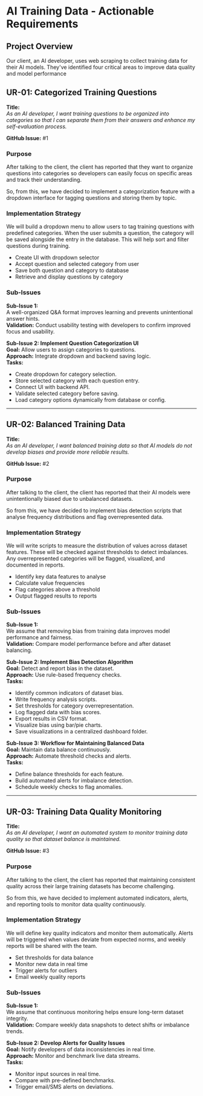 # **AI Training Data - Actionable Requirements**

## **Project Overview**

Our client, an AI developer, uses web scraping to collect training data for their AI models. They've identified four critical areas to improve data quality and model performance

## **UR-01: Categorized Training Questions**

**Title:**  
_As an AI developer, I want training questions to be organized into categories so that I can separate them from their answers and enhance my self-evaluation process._

**GitHub Issue:** #1

### **Purpose**

After talking to the client, the client has reported that they want to organize questions into categories so developers can easily focus on specific areas and track their understanding.

So, from this, we have decided to implement a categorization feature with a dropdown interface for tagging questions and storing them by topic.

### **Implementation Strategy**

We will build a dropdown menu to allow users to tag training questions with predefined categories. When the user submits a question, the category will be saved alongside the entry in the database. This will help sort and filter questions during training.

- Create UI with dropdown selector  
- Accept question and selected category from user  
- Save both question and category to database  
- Retrieve and display questions by category  

### **Sub-Issues**

**Sub-Issue 1:**  
A well-organized Q&A format improves learning and prevents unintentional answer hints.  
**Validation:** Conduct usability testing with developers to confirm improved focus and usability.

**Sub-Issue 2: Implement Question Categorization UI**  
**Goal:** Allow users to assign categories to questions.  
**Approach:** Integrate dropdown and backend saving logic.  
**Tasks:**
- Create dropdown for category selection.
- Store selected category with each question entry.
- Connect UI with backend API.
- Validate selected category before saving.
- Load category options dynamically from database or config.

---

## **UR-02: Balanced Training Data**

**Title:**  
_As an AI developer, I want balanced training data so that AI models do not develop biases and provide more reliable results._

**GitHub Issue:** #2

### **Purpose**

After talking to the client, the client has reported that their AI models were unintentionally biased due to unbalanced datasets.

So from this, we have decided to implement bias detection scripts that analyse frequency distributions and flag overrepresented data.

### **Implementation Strategy**

We will write scripts to measure the distribution of values across dataset features. These will be checked against thresholds to detect imbalances. Any overrepresented categories will be flagged, visualized, and documented in reports.

- Identify key data features to analyse  
- Calculate value frequencies  
- Flag categories above a threshold  
- Output flagged results to reports 

### **Sub-Issues**

**Sub-Issue 1:**  
We assume that removing bias from training data improves model performance and fairness.  
**Validation:** Compare model performance before and after dataset balancing.

**Sub-Issue 2: Implement Bias Detection Algorithm**  
**Goal:** Detect and report bias in the dataset.  
**Approach:** Use rule-based frequency checks.  
**Tasks:**
- Identify common indicators of dataset bias.
- Write frequency analysis scripts.
- Set thresholds for category overrepresentation.
- Log flagged data with bias scores.
- Export results in CSV format.
- Visualize bias using bar/pie charts.
- Save visualizations in a centralized dashboard folder.

**Sub-Issue 3: Workflow for Maintaining Balanced Data**  
**Goal:** Maintain data balance continuously.  
**Approach:** Automate threshold checks and alerts.  
**Tasks:**
- Define balance thresholds for each feature.
- Build automated alerts for imbalance detection.
- Schedule weekly checks to flag anomalies.

---

## **UR-03: Training Data Quality Monitoring**

**Title:**  
_As an AI developer, I want an automated system to monitor training data quality so that dataset balance is maintained._

**GitHub Issue:** #3

### **Purpose**

After talking to the client, the client has reported that maintaining consistent quality across their large training datasets has become challenging.

So from this, we have decided to implement automated indicators, alerts, and reporting tools to monitor data quality continuously.

### **Implementation Strategy**

We will define key quality indicators and monitor them automatically. Alerts will be triggered when values deviate from expected norms, and weekly reports will be shared with the team.

- Set thresholds for data balance  
- Monitor new data in real time  
- Trigger alerts for outliers  
- Email weekly quality reports  


### **Sub-Issues**

**Sub-Issue 1:**  
We assume that continuous monitoring helps ensure long-term dataset integrity.  
**Validation:** Compare weekly data snapshots to detect shifts or imbalance trends.

**Sub-Issue 2: Develop Alerts for Quality Issues**  
**Goal:** Notify developers of data inconsistencies in real time.  
**Approach:** Monitor and benchmark live data streams.  
**Tasks:**
- Monitor input sources in real time.
- Compare with pre-defined benchmarks.
- Trigger email/SMS alerts on deviations.


